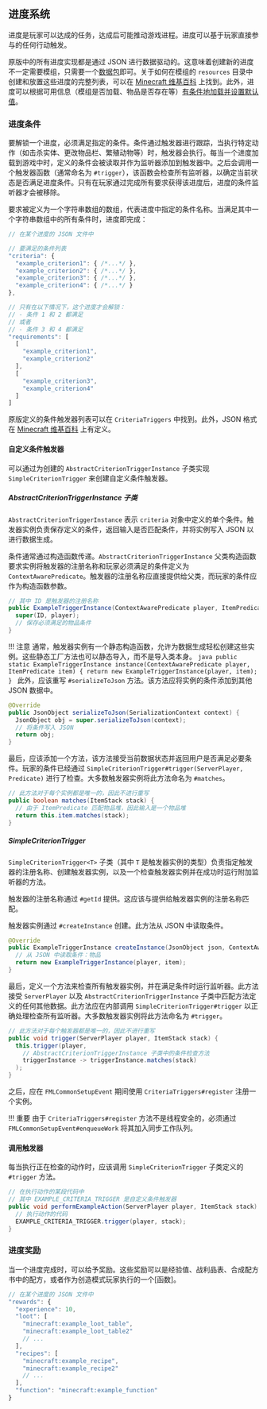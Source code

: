 ## 进度系统
进度是玩家可以达成的任务，达成后可能推动游戏进程。进度可以基于玩家直接参与的任何行动触发。

原版中的所有进度实现都是通过 JSON 进行数据驱动的。这意味着创建新的进度不一定需要模组，只需要一个[数据包][datapack]即可。关于如何在模组的 `resources` 目录中创建和放置这些进度的完整列表，可以在 [Minecraft 维基百科][wiki] 上找到。此外，进度可以根据可用信息（模组是否加载、物品是否存在等）[有条件地加载并设置默认值][conditional]。

### 进度条件
要解锁一个进度，必须满足指定的条件。条件通过触发器进行跟踪，当执行特定动作（如击杀实体、更改物品栏、繁殖动物等）时，触发器会执行。每当一个进度加载到游戏中时，定义的条件会被读取并作为监听器添加到触发器中。之后会调用一个触发器函数（通常命名为 `#trigger`），该函数会检查所有监听器，以确定当前状态是否满足进度条件。只有在玩家通过完成所有要求获得该进度后，进度的条件监听器才会被移除。

要求被定义为一个字符串数组的数组，代表进度中指定的条件名称。当满足其中一个字符串数组中的所有条件时，进度即完成：
```js
// 在某个进度的 JSON 文件中

// 要满足的条件列表
"criteria": {
  "example_criterion1": { /*...*/ },
  "example_criterion2": { /*...*/ },
  "example_criterion3": { /*...*/ },
  "example_criterion4": { /*...*/ }
},

// 只有在以下情况下，这个进度才会解锁：
// - 条件 1 和 2 都满足
// 或者
// - 条件 3 和 4 都满足
"requirements": [
  [
    "example_criterion1",
    "example_criterion2"
  ],
  [
    "example_criterion3",
    "example_criterion4"
  ]
]
```
原版定义的条件触发器列表可以在 `CriteriaTriggers` 中找到。此外，JSON 格式在 [Minecraft 维基百科][triggers] 上有定义。

#### 自定义条件触发器
可以通过为创建的 `AbstractCriterionTriggerInstance` 子类实现 `SimpleCriterionTrigger` 来创建自定义条件触发器。

##### AbstractCriterionTriggerInstance 子类
`AbstractCriterionTriggerInstance` 表示 `criteria` 对象中定义的单个条件。触发器实例负责保存定义的条件，返回输入是否匹配条件，并将实例写入 JSON 以进行数据生成。

条件通常通过构造函数传递。`AbstractCriterionTriggerInstance` 父类构造函数要求实例将触发器的注册名称和玩家必须满足的条件定义为 `ContextAwarePredicate`。触发器的注册名称应直接提供给父类，而玩家的条件应作为构造函数参数。
```java
// 其中 ID 是触发器的注册名称
public ExampleTriggerInstance(ContextAwarePredicate player, ItemPredicate item) {
  super(ID, player);
  // 保存必须满足的物品条件
}
```
!!! 注意
    通常，触发器实例有一个静态构造函数，允许为数据生成轻松创建这些实例。这些静态工厂方法也可以静态导入，而不是导入类本身。
    ```java
    public static ExampleTriggerInstance instance(ContextAwarePredicate player, ItemPredicate item) {
      return new ExampleTriggerInstance(player, item);
    }
    ```
此外，应该重写 `#serializeToJson` 方法。该方法应将实例的条件添加到其他 JSON 数据中。
```java
@Override
public JsonObject serializeToJson(SerializationContext context) {
  JsonObject obj = super.serializeToJson(context);
  // 将条件写入 JSON
  return obj;
}
```
最后，应该添加一个方法，该方法接受当前数据状态并返回用户是否满足必要条件。玩家的条件已经通过 `SimpleCriterionTrigger#trigger(ServerPlayer, Predicate)` 进行了检查。大多数触发器实例将此方法命名为 `#matches`。
```java
// 此方法对于每个实例都是唯一的，因此不进行重写
public boolean matches(ItemStack stack) {
  // 由于 ItemPredicate 匹配物品堆，因此输入是一个物品堆
  return this.item.matches(stack);
}
```

##### SimpleCriterionTrigger
`SimpleCriterionTrigger<T>` 子类（其中 `T` 是触发器实例的类型）负责指定触发器的注册名称、创建触发器实例，以及一个检查触发器实例并在成功时运行附加监听器的方法。

触发器的注册名称通过 `#getId` 提供。这应该与提供给触发器实例的注册名称匹配。

触发器实例通过 `#createInstance` 创建。此方法从 JSON 中读取条件。
```java
@Override
public ExampleTriggerInstance createInstance(JsonObject json, ContextAwarePredicate player, DeserializationContext context) {
  // 从 JSON 中读取条件：物品
  return new ExampleTriggerInstance(player, item);
}
```
最后，定义一个方法来检查所有触发器实例，并在满足条件时运行监听器。此方法接受 `ServerPlayer` 以及 `AbstractCriterionTriggerInstance` 子类中匹配方法定义的任何其他数据。此方法应在内部调用 `SimpleCriterionTrigger#trigger` 以正确处理检查所有监听器。大多数触发器实例将此方法命名为 `#trigger`。
```java
// 此方法对于每个触发器都是唯一的，因此不进行重写
public void trigger(ServerPlayer player, ItemStack stack) {
  this.trigger(player,
    // AbstractCriterionTriggerInstance 子类中的条件检查方法
    triggerInstance -> triggerInstance.matches(stack)
  );
}
```
之后，应在 `FMLCommonSetupEvent` 期间使用 `CriteriaTriggers#register` 注册一个实例。

!!! 重要
    由于 `CriteriaTriggers#register` 方法不是线程安全的，必须通过 `FMLCommonSetupEvent#enqueueWork` 将其加入同步工作队列。

#### 调用触发器
每当执行正在检查的动作时，应该调用 `SimpleCriterionTrigger` 子类定义的 `#trigger` 方法。
```java
// 在执行动作的某段代码中
// 其中 EXAMPLE_CRITERIA_TRIGGER 是自定义条件触发器
public void performExampleAction(ServerPlayer player, ItemStack stack) {
  // 执行动作的代码
  EXAMPLE_CRITERIA_TRIGGER.trigger(player, stack);
}
```

### 进度奖励
当一个进度完成时，可以给予奖励。这些奖励可以是经验值、战利品表、合成配方书中的配方，或者作为创造模式玩家执行的一个[函数]。
```js
// 在某个进度的 JSON 文件中
"rewards": {
  "experience": 10,
  "loot": [
    "minecraft:example_loot_table",
    "minecraft:example_loot_table2"
    // ...
  ],
  "recipes": [
    "minecraft:example_recipe",
    "minecraft:example_recipe2"
    // ...
  ],
  "function": "minecraft:example_function"
}
```

[datapack]: https://minecraft.wiki/w/Data_pack
[wiki]: https://minecraft.wiki/w/Advancement/JSON_format
[conditional]: ./conditional.md#implementations
[function]: https://minecraft.wiki/w/Function_(Java_Edition)
[triggers]: https://minecraft.wiki/w/Advancement/JSON_format#List_of_triggers
